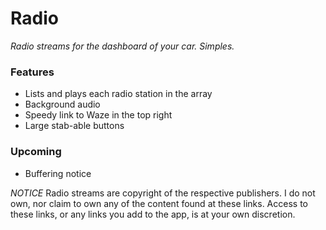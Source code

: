 # Radio
_Radio streams for the dashboard of your car. Simples._

### Features
* Lists and plays each radio station in the array
* Background audio
* Speedy link to Waze in the top right
* Large stab-able buttons

### Upcoming
* Buffering notice

*NOTICE*
Radio streams are copyright of the respective publishers. I do not own, nor claim to own any of the content found at these links. Access to these links, or any links you add to the app, is at your own discretion.
